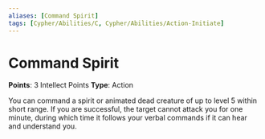 ```yaml
---
aliases: [Command Spirit]
tags: [Cypher/Abilities/C, Cypher/Abilities/Action-Initiate]
---
```


# Command Spirit

**Points**: 3 Intellect Points
**Type**: Action

You can command a spirit or animated dead creature of up to level 5 within short range. If you are successful, the target cannot attack you for one minute, during which time it follows your verbal commands if it can hear and understand you.
